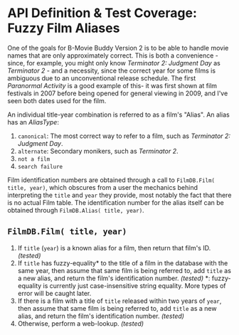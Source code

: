 # API Definition & Test Coverage: Fuzzy Film Aliases

One of the goals for B-Movie Buddy Version 2 is to be able to handle movie names that are only approximately correct.  This is both a convenience - since, for example, you might only know _Terminator 2: Judgment Day_ as _Terminator 2_ - and a necessity, since the correct year for some films is ambiguous due to an unconventional release schedule.  The first _Paranormal Activity_ is a good example of this- it was first shown at film festivals in 2007 before being opened for general viewing in 2009, and I've seen both dates used for the film.

An individual title-year combination is referred to as a film's "Alias".  An alias has an _AliasType_:

1. `canonical`: The most correct way to refer to a film, such as _Terminator 2: Judgment Day_.
2. `alternate`: Secondary monikers, such as _Terminator 2_.
3. `not a film`
4. `search failure`

Film identification numbers are obtained through a call to `FilmDB.Film( title, year)`, which obscures from a user the mechanics behind interpreting the `title` and `year` they provide, most notably the fact that there is no actual Film table.  The identification number for the alias itself can be obtained through `FilmDB.Alias( title, year)`.

## `FilmDB.Film( title, year)`

1. If `title` (`year`) is a known alias for a film, then return that film's ID.  *(tested)*
2. If `title` has fuzzy-equality* to the title of a film in the database with the same year, then assume that same film is being referred to, add `title` as a new alias, and return the film's identification number. *(tested)*
   \*: fuzzy-equality is currently just case-insensitive string equality. More types of error will be caught later.
3. If there is a film with a title of `title` released within two years of `year`, then assume that same film is being referred to, add `title` as a new alias, and return the film's identification number. *(tested)*
4. Otherwise, perform a web-lookup. *(tested)*
